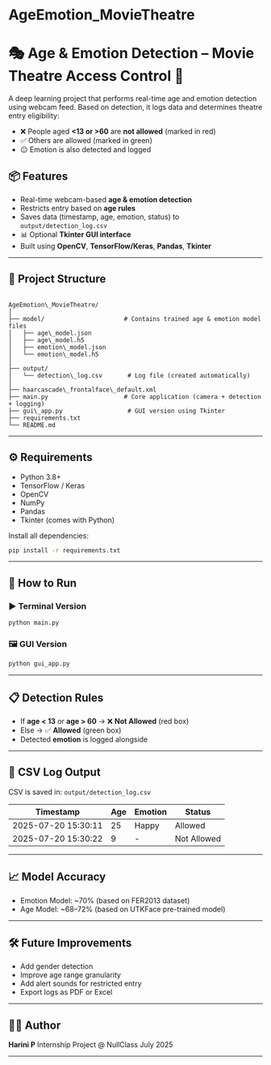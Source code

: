 # AgeEmotion_MovieTheatre
# 🎭 Age & Emotion Detection – Movie Theatre Access Control 🎥

A deep learning project that performs real-time age and emotion detection using webcam feed. Based on detection, it logs data and determines theatre entry eligibility:
- ❌ People aged **<13 or >60** are **not allowed** (marked in red)
- ✅ Others are allowed (marked in green)
- 😐 Emotion is also detected and logged

## 📦 Features

- Real-time webcam-based **age & emotion detection**
- Restricts entry based on **age rules**
- Saves data (timestamp, age, emotion, status) to `output/detection_log.csv`
- 📊 Optional **Tkinter GUI interface**
- Built using **OpenCV**, **TensorFlow/Keras**, **Pandas**, **Tkinter**

---

## 📁 Project Structure

```

AgeEmotion\_MovieTheatre/
│
├── model/                      # Contains trained age & emotion model files
│   ├── age\_model.json
│   ├── age\_model.h5
│   ├── emotion\_model.json
│   └── emotion\_model.h5
│
├── output/
│   └── detection\_log.csv       # Log file (created automatically)
│
├── haarcascade\_frontalface\_default.xml
├── main.py                     # Core application (camera + detection + logging)
├── gui\_app.py                  # GUI version using Tkinter
├── requirements.txt
└── README.md

````

---

## ⚙️ Requirements

- Python 3.8+
- TensorFlow / Keras
- OpenCV
- NumPy
- Pandas
- Tkinter (comes with Python)

Install all dependencies:

```bash
pip install -r requirements.txt
````

---

## 🚀 How to Run

### ▶️ Terminal Version

```bash
python main.py
```

### 🖼️ GUI Version

```bash
python gui_app.py
```

---

## 📋 Detection Rules

* If **age < 13** or **age > 60** → ❌ **Not Allowed** (red box)
* Else → ✅ **Allowed** (green box)
* Detected **emotion** is logged alongside

---

## 🧾 CSV Log Output

CSV is saved in: `output/detection_log.csv`

| Timestamp           | Age | Emotion | Status      |
| ------------------- | --- | ------- | ----------- |
| 2025-07-20 15:30:11 | 25  | Happy   | Allowed     |
| 2025-07-20 15:30:22 | 9   | -       | Not Allowed |

---

## 📈 Model Accuracy

* Emotion Model: \~70% (based on FER2013 dataset)
* Age Model: \~68–72% (based on UTKFace pre-trained model)

---

## 🛠️ Future Improvements

* Add gender detection
* Improve age range granularity
* Add alert sounds for restricted entry
* Export logs as PDF or Excel

---

## 🧑‍💻 Author

**Harini P**
Internship Project @ NullClass
July 2025

---
